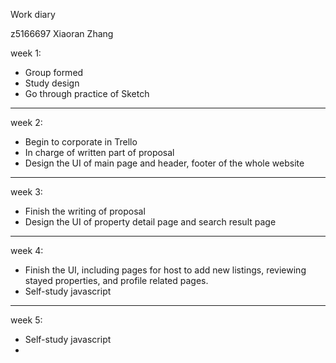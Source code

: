 Work diary

z5166697 Xiaoran Zhang

week 1:

- Group formed
- Study design
- Go through practice of Sketch

--------------------------------------------------------------------------

week 2:

- Begin to corporate in Trello
- In charge of written part of proposal
- Design the UI of main page and header, footer of the whole website

---------------------------------------------------------------------------

week 3:

- Finish the writing of proposal
- Design the UI of property detail page and search result page

---------------------------------------------------------------------------

week 4:

- Finish the UI, including pages for host to add new listings, reviewing stayed properties, and profile related pages.
- Self-study javascript

----------------------------------------------------------------------------

week 5:

- Self-study javascript
-
